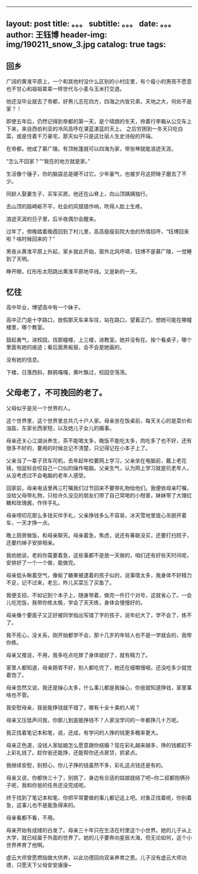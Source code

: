  --- 
 layout:     post 
 title:      。。。 
 subtitle:   。。。
 date:       。。。
 author:     王钰博 
 header-img: img/190211_snow_3.jpg 
 catalog: true 
 tags: 
 --- 
## 回乡

广阔的黄淮平原上，一个和其他村没什么区别的小村庄里，有个瘦小的男孩不愿意也不甘心和祖祖辈辈一样世代与小麦与玉米打交道。

他还没毕业就去了帝都，好男儿志在四方，四海之内皆兄弟，天地之大，何处不是家？！

即使五年后，仍然记得到帝都的第一天，是个晴朗的冬天，拎着行李箱从公交车上下来，来自西伯利亚的冷风高呼在湛蓝湛蓝的天上。
之后穷困到一冬天只吃白菜，或是住着千万豪宅，那天似乎只是这壮丽人生史诗般的开端。

在帝都，他成了慕广陵。有顶帐篷就可以四海为家，带张琴就能浪迹天涯。

“怎么不回家？”“我在的地方就是家。”

生活像个锤子，你的脑袋总是硬不过它。少年豪气，也被岁月这把矬子磨去了不少。

同龄人娶妻生子，买车买房。他还在山脊上，向山顶踽踽独行。

去山顶的路崎岖不平，社会的风猎猎作响，吹得人脸上生疼。

浪迹天涯的日子里，后半夜偶尔会醒来。

过年了，傍晚踏着晚霞回到了村儿里，高高瘦瘦前院大伯的热情招呼，“钰博回来啦？啥时候回来的？”

黑夜从黄淮平原上升起，家乡就此开始，窗外北风呼啸，钰博不是慕广陵，一觉睡到了天明。

睁开眼，红彤彤太阳跳出黄淮平原地平线。又是新的一天。



## 忆往
高中毕业，博望高中有一个妹子。

高中正门是十字路口，放假那天车来车往，站在路口，望着正门，想她可能在哪幢楼里，哪个教室。

鼓起勇气，进校园，找那幢楼，上三楼，进教室。她并没有在。挨个看桌子，哪个里面有她的痕迹；看后面黑板报，会不会是她画的。

没有她的信息。

下楼，日落西斜，群鸦嘎嘎，黄叶飘过，校园空荡荡。


## 父母老了，不可挽回的老了。
父母似乎是另一个世界的人。

这个世界里，这个世界里总共几十户人家。母亲坐在饭桌前，每天关心的是菜价和油盐，东家长西家短，以及她儿子女儿的婚事。

母亲还关心江湖派养生，茶不能喝太多，晚饭不能吃太多，肉吃多了也不好，还有很多不好的，要用的时候总记不清楚，只记得记在小本子上了。

父亲当了一辈子货车司机，去年起年检要网上学习，父亲坐在电脑前，戴上老花镜，怕鼠标会咬自己一口似的操作电脑。父亲生气，认为网上学习就是坑老年人，从没考虑过不会电脑的老年人感受。

回家前，母亲电话里再三叮嘱我们过节回来不要带礼物给他们。我便依母亲叮嘱，没给父母带礼物，只给许久没见的朋友们带了自己常喝的小柑普，妹妹带了大理红糖和玫瑰酱，作伴手礼。

母亲唠叨花那么多钱买伴手礼，父亲挣钱多么不容易，冰天雪地里提心吊胆开着车，一天才挣一点。

晚上厨房做饭，和母亲聊天。母亲着急，焦虑，说还有春联没买，还要打扫院子，还要约婶子安排相亲。

我劝她说，老妈你莫要着急，这些事都不是放一天做的，咱们还有好些天时间呢，安排好了一个一个做，能做完。

母亲低头瞅着空气，像偷了糖果被逮着的孩子似的，说事情太多，我身体不好精力不足，记不过来，老忘，昨儿买菜忘了买鱼了。

我便支招，不如记到个本子上，随身带着，做完一件打个对号，这就省心了。一会儿吃完饭，我带你练太极，学会了天天练，身体会慢慢好的。

母亲像个要面子又正好被同学指出写错了字的孩子，说年纪大了，学不会了，练不了。

我不死心，没关系，刚开始都学不会，那十几岁的年轻人也不是一学就会的，我带你练。

母亲又推说，不用，我多吃点吃胖了身体就好了，就有精力了。

家里人都知道，母亲肠胃不好，别人都吃完了，她还在细嚼慢咽，还没吃多少就觉着饱了。

母亲忽然又说，我还是操心太多，什么事儿都是我操心，你爸就知道挣钱，家里事啥也不管。

我安慰母亲，我爸能挣钱就不错了，哪有十全十美的人呢？

母亲又压低声问我，你那儿到底能挣钱不？人家没学问的一年都挣几十万呢。

我正找着笔记本和笔，说，还成，有学问的人挣的钱更多概率更大。

母亲正色道，没钱人家姑娘怎么愿意跟你结婚？现在彩礼越来越多，挣的钱都赶不上彩礼钱了。趁你爸还能挣，还能帮你还点房贷，抓紧点。

我继续安慰，别担心，你儿子挣的钱虽然不多，彩礼这点钱还是有的。

母亲又说，你都快三十了，别挑了，身边有合适的姑娘就结了吧~你二叔都抱俩孙子呢，我和你爸的任务还没完成呢。

终于找到了笔记本和笔，你把平常要做的事儿都记这上吧。对象正找着呢，你别着急，这事儿也不是能急得来的。

母亲看都不看，不用。

母亲开始有成缕的白发了。母亲三十年只在生活在村里这个小世界。她的儿子从上大学，就已经属于外面的世界了。她的儿子要奔向星辰大海，但无论如何，这个小世界养育了他啊。

虚云大师曾愿燃指做大供养，以此功德回向双亲养育之恩。儿子没有虚云大师功德，只愿天下父母安安康康~

